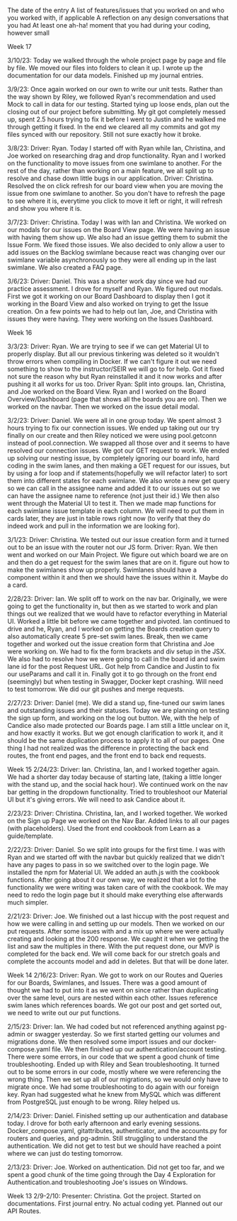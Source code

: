 The date of the entry
A list of features/issues that you worked on and who you worked with, if applicable
A reflection on any design conversations that you had
At least one ah-ha! moment that you had during your coding, however small

Week 17

3/10/23: Today we walked through the whole project page by page and file by file. We moved our files into folders to clean it up. I wrote up the documentation for our data models. Finished up my journal entries.

3/9/23: Once again worked on our own to write our unit tests. Rather than the way shown by Riley, we followed Ryan's recommendation and used Mock to call in data for our testing. Started tying up loose ends, plan out the closing out of our project before submitting. My git got completely messed up, spent 2.5 hours trying to fix it before I went to Justin and he walked me through getting it fixed. In the end we cleared all my commits and got my files synced with our repository. Still not sure exactly how it broke.

3/8/23: Driver: Ryan. Today I started off with Ryan while Ian, Christina, and Joe worked on researching drag and drop functionality. Ryan and I worked on the functionality to move issues from one swimlane to another.
For the rest of the day, rather than working on a main feature, we all split up to resolve and chase down little bugs in our application.
Driver: Christina. Resolved the on click refresh for our board view when you are moving the issue from one swimlane to another. So you don't have to refresh the page to see where it is, everytime you click to move it left or right, it will refresh and show you where it is.

3/7/23: Driver: Christina. Today I was with Ian and Christina. We worked on our modals for our issues on the Board View page. We were having an issue with having them show up. We also had an issue getting them to submit the Issue Form. We fixed those issues. We also decided to only allow a user to add issues on the Backlog swimlane because react was changing over our swimlane variable asynchronously so they were all ending up in the last swimlane. We also created a FAQ page.

3/6/23: Driver: Daniel. This was a shorter work day since we had our practice assessment. I drove for myself and Ryan. We figured out modals. First we got it working on our Board Dashboard to display then I got it working in the Board View and also worked on trying to get the Issue creation. On a few points we had to help out Ian, Joe, and Christina with issues they were having. They were working on the Issues Dashboard.

Week 16

3/3/23: Driver: Ryan. We are trying to see if we can get Material UI to properly display. But all our previous tinkering was deleted so it wouldn't throw errors when compiling in Docker. If we can't figure it out we need something to show to the instructor/SEIR we will go to for help. Got it fixed not sure the reason why but Ryan reinstalled it and it now works and after pushing it all works for us too.
Driver Ryan: Split into groups. Ian, Christina, and Joe worked on the Board View. Ryan and I worked on the Board Overview/Dashboard (page that shows all the boards you are on). Then we worked on the navbar. Then we worked on the issue detail modal.

3/2/23: Driver: Daniel. We were all in one group today. We spent almost 3 hours trying to fix our connection issues. We ended up taking out our try finally on our create and then Riley noticed we were using pool.getconn instead of pool.connection. We swapped all those over and it seems to have resolved our connection issues. We got our GET request to work. We ended up solving our nesting issue, by completely ignoring our board info, hard coding in the swim lanes, and then making a GET request for our issues, but by using a for loop and if statements(hopefully we will refactor later) to sort them into different states for each swimlane. We also wrote a new get query so we can call in the assignee name and added it to our issues out so we can have the assignee name to reference (not just their id.) We then also went through the Material UI to test it. Then we made map functions for each swimlane issue template in each column. We will need to put them in cards later, they are just in table rows right now (to verify that they do indeed work and pull in the information we are looking for).

3/1/23: Driver: Christina. We tested out our issue creation form and it turned out to be an issue with the router not our JS form.
Driver: Ryan. We then went and worked on our Main Project. We
figure out which board we are on and then do a get request for the swim lanes that are on it.
figure out how to make the swimlanes show up properly. Swimlanes should have a component within it and then we should have the issues within it. Maybe do a card.

2/28/23: Driver: Ian. We split off to work on the nav bar. Originally, we were going to get the functionality in, but then as we started to work and plan things out we realized that we would have to refactor everything in Material UI. Worked a little bit before we came together and pivoted. Ian continued to drive and he, Ryan, and I worked on getting the Boards creation query to also automatically create 5 pre-set swim lanes. Break, then we came together and worked out the issue creation form that Christina and Joe were working on. We had to fix the form brackets and div setup in the JSX. We also had to resolve how we were going to call in the board id and swim lane id for the post Request URL. Got help from Candice and Justin to fix our useParams and call it in. Finally got it to go through on the front end (seemingly) but when testing in Swagger, Docker kept crashing. Will need to test tomorrow. We did our git pushes and merge requests.

2/27/23: Driver: Daniel (me). We did a stand up, fine-tuned our swim lanes and outstanding issues and their statuses. Today we are planning on testing the sign up form, and working on the log out button. We, with the help of Candice also made protected our Boards page. I am still a little unclear on it, and how exactly it works. But we got enough clarification to work it, and it should be the same duplication process to apply it to all of our pages. One thing I had not realized was the difference in protecting the back end routes, the front end pages, and the front end to back end requests.

Week 15
2/24/23: Driver: Ian. Christina, Ian, and I worked together again. We had a shorter day today because of starting late, (taking a little longer with the stand up, and the social hack hour). We continued work on the nav bar getting in the dropdown functionality. Tried to troubleshoot our Material UI but it's giving errors. We will need to ask Candice about it.

2/23/23: Driver: Christina. Christina, Ian, and I worked together. We worked on the Sign up Page we worked on the Nav Bar. Added links to all our pages (with placeholders). Used the front end cookbook from Learn as a guide/template.

2/22/23: Driver: Daniel. So we split into groups for the first time. I was with Ryan and we started off with the navbar but quickly realized that we didn't have any pages to pass in so we switched over to the login page. We installed the npm for Material UI. We added an auth.js with the cookbook functions. After going about it our own way, we realized that a lot fo the functionality we were writing was taken care of with the cookbook. We may need to redo the login page but it should make everything else afterwards much simpler.

2/21/23: Driver: Joe. We finished out a last hiccup with the post request and how we were calling in and setting up our models. Then we worked on our put requests. After some issues with and a mix up where we were actually creating and looking at the 200 response. We caught it when we getting the list and saw the multiples in there. With the put request done, our MVP is completed for the back end. We will come back for our stretch goals and complete the accounts model and add in deletes. But that will be done later.

Week 14
2/16/23: Driver: Ryan. We got to work on our Routes and Queries for our Boards, Swimlanes, and Issues. There was a good amount of thought we had to put into it as we went on since rather than duplicating over the same level, ours are nested within each other. Issues reference swim lanes which references boards. We got our post and get sorted out, we need to write out our put functions.

2/15/23: Driver: Ian. We had coded but not referenced anything against pg-admin or swagger yesterday. So we first started getting our volumes and migrations done. We then resolved some import issues and our docker-compose.yaml file. We then finished up our authentication/account testing. There were some errors, in our code that we spent a good chunk of time troubleshooting. Ended up with Riley and Sean troubleshooting. It turned out to be some errors in our code, mostly where we were referencing the wrong thing. Then we set up all of our migrations, so we would only have to migrate once. We had some troubleshooting to do again with our foreign key. Ryan had suggested what he knew from MySQL which was different from PostgreSQL just enough to be wrong. Riley helped us.

2/14/23: Driver: Daniel. Finished setting up our authentication and database today. I drove for both early afternoon and early evening sessions. Docker_compose.yaml, gitattributes, authenticator, and the accounts.py for routers and queries, and pg-admin. Still struggling to understand the authentication. We did not get to test but we should have reached a point where we can just do testing tomorrow.

2/13/23: Driver: Joe. Worked on authentication. Did not get too far, and we spent a good chunk of the time going through the Day 4 Exploration for Authentication.and troubleshooting Joe's issues on Windows.

Week 13
2/9-2/10: Presenter: Christina. Got the project. Started on documentations. First journal entry. No actual coding yet. Planned out our API Routes.
